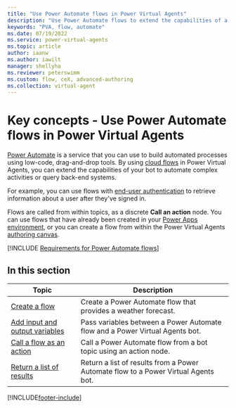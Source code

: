 ```yaml
---
title: "Use Power Automate flows in Power Virtual Agents"
description: "Use Power Automate flows to extend the capabilities of a bot."
keywords: "PVA, flow, automate"
ms.date: 07/19/2022
ms.service: power-virtual-agents
ms.topic: article
author: iaanw
ms.author: iawilt
manager: shellyha
ms.reviewer: peterswimm
ms.custom: flow, ceX, advanced-authoring
ms.collection: virtual-agent
---
```


# Key concepts - Use Power Automate flows in Power Virtual Agents

[Power Automate](https://flow.microsoft.com) is a service that you can use to build automated processes using low-code, drag-and-drop tools. By using [cloud flows](/power-automate/overview-cloud) in Power Virtual Agents, you can extend the capabilities of your bot to automate complex activities or query back-end systems.

For example, you can use flows with [end-user authentication](advanced-end-user-authentication.md) to retrieve information about a user after they've signed in.

Flows are called from within topics, as a discrete **Call an action** node. You can use flows that have already been created in your [Power Apps environment](environments-first-run-experience.md), or you can create a flow from within the Power Virtual Agents [authoring canvas](authoring-create-edit-topics.md).

[!INCLUDE [Requirements for Power Automate flows](includes/flow-requirements.md)]

## In this section

| Topic                                                           | Description                                                                        |
| --------------------------------------------------------------- | ---------------------------------------------------------------------------------- |
| [Create a flow](advanced-flow-create.md)                        | Create a Power Automate flow that provides a weather forecast.                     |
| [Add input and output variables](advanced-flow-input-output.md) | Pass variables between a Power Automate flow and a Power Virtual Agents bot.       |
| [Call a flow as an action](advanced-use-flow.md)                | Call a Power Automate flow from a bot topic using an action node.                  |
| [Return a list of results](advanced-flow-list-of-results.md)    | Return a list of results from a Power Automate flow to a Power Virtual Agents bot. |

[!INCLUDE[footer-include](includes/footer-banner.md)]
